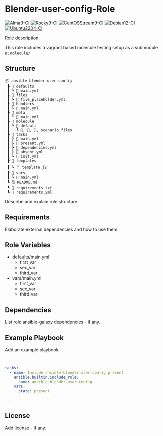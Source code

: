 # Blender-user-config-Role

[![Alma9-CI](https://github.com/philnewm/ansible-blender-user-config/actions/workflows/alma9-ci-caller.yml/badge.svg)](https://github.com/philnewm/ansible-blender-user-config/actions/workflows/alma9-ci-caller.yml)  [![Rocky9-CI](https://github.com/philnewm/ansible-blender-user-config/actions/workflows/rocky9-ci-caller.yml/badge.svg)](https://github.com/philnewm/ansible-blender-user-config/actions/workflows/rocky9-ci-caller.yml)  [![CentOSStream9-CI](https://github.com/philnewm/ansible-blender-user-config/actions/workflows/centosstream9-ci-caller.yml/badge.svg)](https://github.com/philnewm/ansible-blender-user-config/actions/workflows/centosstream9-ci-caller.yml)  [![Debian12-CI](https://github.com/philnewm/ansible-blender-user-config/actions/workflows/debian12-ci-caller.yml/badge.svg)](https://github.com/philnewm/ansible-blender-user-config/actions/workflows/debian12-ci-caller.yml)  [![Ubuntu2204-CI](https://github.com/philnewm/ansible-blender-user-config/actions/workflows/ubuntu2204-ci-caller.yml/badge.svg)](https://github.com/philnewm/ansible-blender-user-config/actions/workflows/ubuntu2204-ci-caller.yml)

Role description

This role includes a vagrant based molecule testing setup as a submodule at `molecule/`

## Structure

```code
📦 ansible-blender-user-config
 ┣ 📂 defaults
 ┃ ┗ 📜 main.yml
 ┣ 📂 files
 ┃ ┗ 📜 file_placeholder.yml
 ┣ 📂 handlers
 ┃ ┗ 📜 main.yml
 ┣ 📂 meta
 ┃ ┗ 📜 main.yml
 ┣ 📂 molecule
 ┃ ┗ 📂 default
 ┃   ┗ 📜, 📜, 📜, scenario_files
 ┣ 📂 tasks
 ┃ ┣ 📜 main.yml
 ┃ ┣ 📜 present.yml
 ┃ ┣ 📜 dependencies.yml
 ┃ ┣ 📜 absent.yml
 ┃ ┗ 📜 init.yml
 ┣ 📂 templates
 ┃ ┗ ⛩️ template.j2
 ┣ 📂 vars
 ┃ ┗ 📜 main.yml
 ┗ 🗒️ README.md
 ┗ 📓 requirements.txt
 ┗ 📓 requirements.yml

```

Describe and explain role structure.

## Requirements

Elaborate external dependencies and how to use them.

## Role Variables

* defaults/main.yml
  * first_var
  * sec_var
  * third_var
* vars/main.yml
  * first_var
  * sec_var
  * third_var

## Dependencies

List role ansible-galaxy dependencies - if any.

## Example Playbook

Add an example playbook

```yaml
---

tasks:
  - name: Include ansible-blender-user-config present
    ansible.builtin.include_role:
      name: ansible-blender-user-config
    vars:
      state: present

...
```

## License

Add license - if any.
